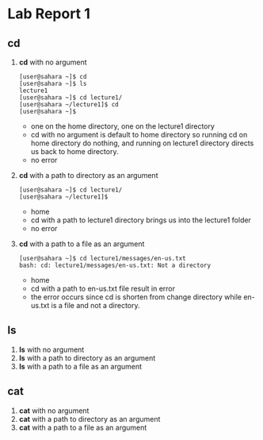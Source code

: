 # Lab Report 1

## cd
1. **cd** with no argument
   ```
   [user@sahara ~]$ cd
   [user@sahara ~]$ ls
   lecture1
   [user@sahara ~]$ cd lecture1/
   [user@sahara ~/lecture1]$ cd
   [user@sahara ~]$
   ```
   * one on the home directory, one on the lecture1 directory
   * cd with no argument is default to home directory so running cd on home directory do nothing, and running on lecture1 directory directs us back to home directory.
   * no error
   
2. **cd** with a path to directory as an argument
   ```
   [user@sahara ~]$ cd lecture1/
   [user@sahara ~/lecture1]$
   ```
   * home
   * cd with a path to lecture1 directory brings us into the lecture1 folder
   * no error

3. **cd** with a path to a file as an argument
    ```
   [user@sahara ~]$ cd lecture1/messages/en-us.txt
    bash: cd: lecture1/messages/en-us.txt: Not a directory
   ```
   * home
   * cd with a path to en-us.txt file result in error
   * the error occurs since cd is shorten from change directory while en-us.txt is a file and not a directory.
  
## ls
1. **ls** with no argument
2. **ls** with a path to directory as an argument
3. **ls** with a path to a file as an argument

## cat
1. **cat** with no argument
2. **cat** with a path to directory as an argument
3. **cat** with a path to a file as an argument
